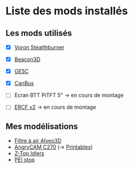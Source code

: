 # Liste des mods installés

## Les mods utilisés
* [X] [Voron Stealthburner](https://github.com/VoronDesign/Voron-Stealthburner)
* [X] [Beacon3D](https://beacon3d.com/product/beacon-h/)
* [X] [GE5C](https://mods.vorondesign.com/details/eB5T2RNQcYI4o6cilhpXEg)
* [X] [CanBus](https://github.com/chripink/CanBus-Tuto)
* [ ] Ecran BTT PiTFT 5" → en cours de montage
* [ ] [ERCF v2](https://github.com/Enraged-Rabbit-Community/ERCF_v2) → en cours de montage



## Mes modélisations

* [Filtre à air Alveo3D](https://github.com/Itzo1978/Voron-2.4/tree/main/VoronMods/Air%20Filter%20Alveo3D%20for%20Voron%202.4)
* [AngryCAM C270](https://www.printables.com/fr/model/487010-angrycam-logitech-c270-voron) (→ [Printables](https://www.printables.com/))
* [Z-Top Idlers](https://github.com/Itzo1978/VoronUsers/tree/Z-Top-Idlers)
* [PEI stop](https://github.com/Itzo1978/VoronUsers/tree/PEI_Stop)